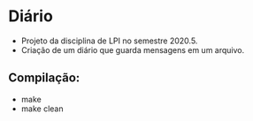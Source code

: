 # Diário

- Projeto da disciplina de LPI no semestre 2020.5.
- Criação de um diário que guarda mensagens em um arquivo.

## Compilação:

- make
- make clean